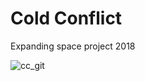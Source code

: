 # Cold Conflict
Expanding space project 2018

![cc_git](https://user-images.githubusercontent.com/31830553/50387363-5e962680-06fa-11e9-8dc6-a8c648ecdb30.png)
